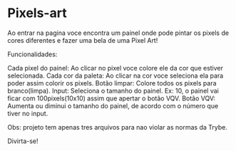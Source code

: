 # Pixels-art

Ao entrar na pagina voce encontra um painel onde pode pintar os pixels de cores diferentes e fazer uma bela de uma Pixel Art!

Funcionalidades:

Cada pixel do painel: Ao clicar no pixel voce colore ele da cor que estiver selecionada.
Cada cor da paleta: Ao clicar na cor voce seleciona ela para poder assim colorir os pixels.
Botão limpar: Colore todos os pixels para branco(limpa).
Input: Seleciona o tamanho do painel. Ex: 10, o painel vai ficar com 100pixels(10x10) assim que apertar o botão VQV.
Botão VQV: Aumenta ou diminui o tamanho do painel, de acordo com o número que tiver no input.

Obs: projeto tem apenas tres arquivos para nao violar as normas da Trybe.

Divirta-se!
